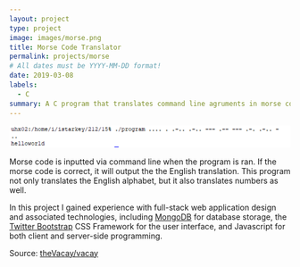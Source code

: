 ```yaml
---
layout: project
type: project
image: images/morse.png
title: Morse Code Translator
permalink: projects/morse
# All dates must be YYYY-MM-DD format!
date: 2019-03-08
labels:
  - C
summary: A C program that translates command line agruments in morse code and translates it into English.
---
```


<img class="ui image" src="../images/morse ex.PNG">

Morse code is inputted via command line when the program is ran. If the morse code is correct, it will output the the English translation. This program not only translates the English alphabet, but it also translates numbers as well. 

In this project I gained experience with full-stack web application design and associated technologies, including [MongoDB](http://mongodb.com) for database storage, the [Twitter Bootstrap](http://getbootstrap.com/) CSS Framework for the user interface, and Javascript for both client and server-side programming. 
 
Source: <a href="https://github.com/theVacay/vacay"><i class="large github icon"></i>theVacay/vacay</a>
